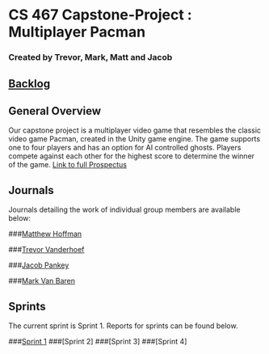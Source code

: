 # CS 467 Capstone-Project : Multiplayer Pacman 
### Created by Trevor, Mark, Matt and Jacob

## [Backlog](https://docs.google.com/spreadsheets/d/1DO89DcbxZEDntXi4WkBiVGwZVSokS-HG-yBSV7zPNXM/edit?usp=sharing)

## General Overview
Our capstone project is a multiplayer video game that resembles the classic video game Pacman, created in the Unity game engine. The game supports one to four players and has an option for AI controlled ghosts. Players compete against each other for the highest score to determine the winner of the game. [Link to full Prospectus](https://docs.google.com/document/d/1w3QglRPkQnScmR8t81AJAi6HHoZ7BEtoYM1gPeRQxXw/edit?usp=sharing)

## Journals
Journals detailing the work of individual group members are available below:

###[Matthew Hoffman](https://drive.google.com/open?id=1KrfcsN8Ud7JterrbeYxmvCfcwkMNy0g-Ohvjmbs0YLo)

###[Trevor Vanderhoef](https://docs.google.com/a/mail.gvsu.edu/document/d/1p5nhgjVDr4lmSvdh37ZBmpmJU0uqwjQCLABGsJ7l9IU/edit?usp=sharing)

###[Jacob Pankey](https://drive.google.com/open?id=1k2ezZWiedLUSGZnrOPsMOSYOCePhcGP449jAE24oG7g)

###[Mark Van Baren](https://docs.google.com/document/d/1pr1rmpV0dvmGcvoL8KPMQhhEgucA_Cl91b9o-OIoTg0/edit?usp=sharing)

## Sprints
The current sprint is Sprint 1. Reports for sprints can be found below.

###[Sprint 1](https://docs.google.com/document/d/1zcxfZ-WjmZB95j56o3px9AIDl_cnNH6M75o--U4XHCY/edit?usp=sharing)
###[Sprint 2]
###[Sprint 3]
###[Sprint 4]
